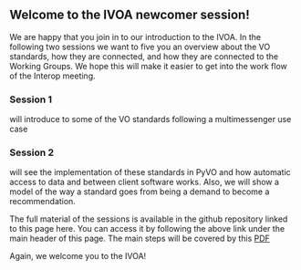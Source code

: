 ## Welcome to the IVOA newcomer session!

We are happy that you join in to our introduction to the IVOA. In the
following two sessions we want to five you an overview about the VO
standards, how they are connected, and how they are connected to the
Working Groups. We hope this will make it easier to get into the work
flow of the Interop meeting.

### Session 1 
will introduce to some of the VO standards following a
multimessenger use case

### Session 2 
will see the implementation of these standards in PyVO and how automatic
access to data and between client software works. Also, we will show a
model of the way a standard goes from being a demand to become a
recommendation. 

The full material of the sessions is available in the github repository
linked to this page here. You can access it by following the above link
under the main header of this page. 
The main steps will be covered by this
[PDF](https://github.com/hendhd/ivoa_newcomers/blob/main/IVOA_interop/newcomers.pdf)

Again, we welcome you to the IVOA!


